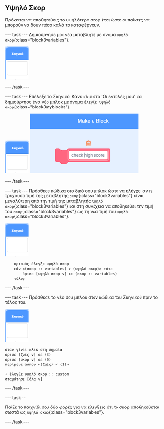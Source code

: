 ## Υψηλό Σκορ

Πρόκειται να αποθηκεύεις το υψηλότερο σκορ έτσι ώστε οι παίκτες να μπορούν να δουν πόσο καλά τα καταφέρνουν.

\--- task \--- Δημιούργησε μία νέα μεταβλητή με όνομα `υψηλό σκορ`{:class="block3variables"}.

![Stage sprite](images/stage-sprite.png)

\--- /task \---

\--- task \--- Επέλεξε το Σκηνικό. Κάνε κλικ στο 'Οι εντολές μου' και δημιούργησε ένα νέο μπλοκ με όνομα `έλεγξε υψηλό σκορ`{:class="block3myblocks"}.

![Stage sprite](images/stage-sprite.png) ![screenshot](images/dots-custom-1.png)

\--- /task \---

\--- task \--- Πρόσθεσε κώδικα στο δικό σου μπλοκ ώστε να ελέγχει αν η τρέχουσα τιμή της μεταβλητής `σκορ`{:class="block3variables"} είναι μεγαλύτερη από την τιμή της μεταβλητής `υψηλό σκορ`{:class="block3variables"} και στη συνέχεια να αποθηκεύει την τιμή του `σκορ`{:class="block3variables"} ως τη νέα τιμή του `υψηλό σκορ`{:class="block3variables"}.

![Stage sprite](images/stage-sprite.png)

```blocks3
    ορισμός έλεγξε υψηλό σκορ
    εάν <(σκορ :: variables) > (υψηλό σκορ)> τότε
        όρισε [υψηλό σκορ v] σε (σκορ :: variables)
    τέλος
```

\--- /task \---

\--- task \--- Πρόσθεσε το νέο σου μπλοκ στον κώδικα του Σκηνικού πριν το τέλος του.

![Stage sprite](images/stage-sprite.png)

```blocks3
όταν γίνει κλικ στη σημαία
όρισε [ζωές v] σε (3)
όρισε [σκορ v] σε (0)
περίμενε ώσπου <(ζωές) < (1)>

+ έλεγξε υψηλό σκορ :: custom
σταμάτησε [όλα v]
```

\--- /task \---

\--- task --

Παίξε το παιχνίδι σου δύο φορές για να ελέγξεις ότι το σκορ αποθηκεύεται σωστά ως `υψηλό σκορ`{:class="block3variables"}.

\--- /task \---